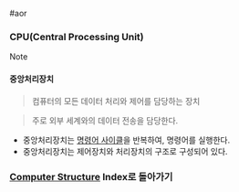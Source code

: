 #aor 
### CPU(Central Processing Unit)
>[!note]
>#### 중앙처리장치
>
>>컴퓨터의 모든 데이터 처리와 제어를 담당하는 장치
>
>>주로 외부 세계와의 데이터 전송을 담당한다.

- 중앙처리장치는 [명령어 사이클](명령어%20사이클.md)을 반복하여, 명령어를 실행한다.
- 중앙처리장치는 제어장치와 처리장치의 구조로 구성되어 있다.

### [Computer Structure](../../Dev-Index/Computer%20Structure.md) Index로 돌아가기
